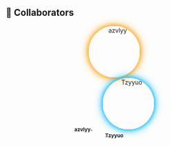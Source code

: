 
## 👥 Collaborators

<p align="center">
  <a href="https://github.com/azvlyy">
    <img src="https://avatars.githubusercontent.com/azvlyy" width="120" style="border-radius: 50%; box-shadow: 0 0 10px #ff9d00, 0 0 20px #ff9d00;" alt="azvlyy"/>
    <br />
    <sub><b>azvlyy</b></sub>
  </a>
  &nbsp; &nbsp; &nbsp;
  <a href="https://github.com/Tzyyuo">
    <img src="https://avatars.githubusercontent.com/Tzyyuo" width="120" style="border-radius: 50%; box-shadow: 0 0 10px #00b7ff, 0 0 20px #00b7ff;" alt="Tzyyuo"/>
    <br />
    <sub><b>Tzyyuo</b></sub>
  </a>
</p>


